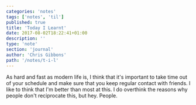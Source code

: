 ```yaml
---
categories: 'notes'
tags: ['notes', 'til']
published: true
title: 'Today I Learnt'
date: 2017-08-02T18:22:41+01:00
description: ''
type: 'note'
section: 'journal'
author: 'Chris Gibbons'
path: '/notes/t-i-l'
---
```


As hard and fast as modern life is, I think that it's important to take time out of your schedule and make sure that you keep regular contact with friends. I like to think that I'm better than most at this. I do overthink the reasons why people don't reciprocate this, but hey. People.
